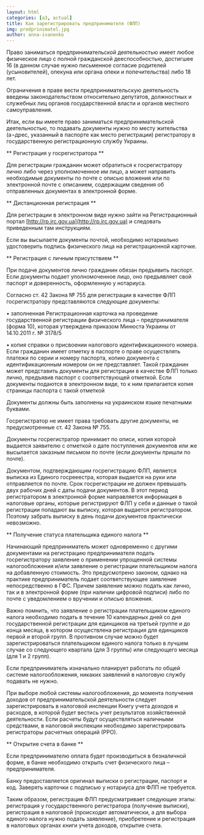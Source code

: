 ```yaml
---
layout: html
categories: [a3, actual]
title: Как зарегистрировать предпринимателя (ФЛП)
img: predprinimatel.jpg
author: anna-ivanenko
---
```


Право заниматься предпринимательской деятельностью имеет любое физическое лицо с полной гражданской дееспособностью, достигшее 16 (в данном случае нужно письменное согласие родителей (усыновителей), опекуна или органа опеки и попечительства) либо 18 лет. 

Ограничения в праве вести предпринимательскую деятельность введены законодательством относительно депутатов, должностных и служебных лиц органов государственной власти и органов местного самоуправления. 

Итак, если вы имеете право заниматься предпринимательской деятельностью, то подавать документы нужно по месту жительства (а¬дрес, указанный в паспорте как место регистрации) регистратору в государственную регистрационную службу Украины. 

** Регистрация у госрегистратора **

Для регистрации гражданин может обратиться к госрегистратору лично либо через уполномоченное им лицо, а может направить необходимые документы по почте с описью вложения или по электронной почте с описанием, содержащим сведения об отправленных документах в электронной форме.

** Дистанционная регистрация **

Для регистрации в электронном виде нужно зайти на Регистрационный портал [http://rp.irc.gov.ua](http://rp.irc.gov.ua) и следовать приведенным там инструкциям. 

Если вы высылаете документы почтой, необходимо нотариально удостоверить подпись физического лица на регистрационной карточке. 

** Регистрация с личным присутствием **

При подаче документов лично гражданин обязан предъявить паспорт. Если документы подает уполномоченное лицо, оно предъявляет свой паспорт и доверенность, оформленную у нотариуса. 

Согласно ст. 42 Закона № 755 для регистрации в качестве ФЛП госрегистратору представляются следующие документы:

•	заполненная Регистрационная карточка на проведение государственной регистрации физического лица – предпринимателя (форма 10), которая утверждена приказом Минюста Украины от 14.10.2011 г. № 3178/5

•	копия справки о присвоении налогового идентификационного номера. Если гражданин имеет отметку в паспорте о праве осуществлять платежи по серии и номеру паспорта, копию документа с идентификационным номером он не представляет. Такой гражданин может представить документы для регистрации в качестве ФЛП только лично, предъявив паспорт с соответствующей отметкой. Если документы подаются в электронном виде, то к ним прилагается копия страницы паспорта с такой отметкой

Документы должны быть заполнены на украинском языке печатными буквами.

Госрегистратор не имеет права требовать другие документы, не предусмотренные ст. 42 Закона № 755.

Документы госрегистратор принимает по описи, копия которой выдается заявителю с отметкой о дате поступления документов или же высылается заказным письмом по почте (если документы пришли по почте).


Документом, подтверждающим госрегистрацию ФЛП, является выписка из Единого госрееестра, которая выдается на руки или отправляется по почте. Срок госрегистрации не должен превышать  двух рабочих дней с даты подачи документов. В этот период регистратором в электронной форме направляется информация в налоговые органы, которые регистрируют ФЛП у себя и данные о такой регистрации попадают вы выписку, которая выдается регистратором. Поэтому забрать выписку в день подачи документов практически невозможно.

** Получение статуса плательщика единого налога **

Начинающий предприниматель может одновременно с другими документами на регистрацию предпринимателя подать госрегистратору заявление о применении упрощенной системы налогообложения и/или заявление о регистрации плательщиком налога на добавленную стоимость. Это предусмотрено законом, однако на практике предприниматель подает соответствующее заявление непосредственно в ГФС. Причем заявление можно подать как лично, так и в электронной форме (при наличии цифровой подписи) либо по почте с уведомлением о вручении и описью вложения.

Важно помнить, что заявление о регистрации плательщиком единого налога необходимо подать в течение 10 календарных дней со дня государственной регистрации для единщиков на третьей группе и до конца месяца, в котором осуществлена регистрация для единщиков первой и второй групп. В противном случае можно будет зарегистрироваться плательщиком единого налога только в лучшем случае со следующего квартала (для 3 группы) или следующего месяца (для 1 и 2 групп).

Если предприниматель изначально планирует работать по общей системе налогообложения, никаких заявлений в налоговую службу подавать не нужно. 

При выборе любой системы налогообложения, до момента получения доходов от предпринимательской деятельности следует зарегистрировать в налоговой инспекции Книгу учета доходов и расходов, в которой будет вестись учет результатов хозяйственной деятельности. Если расчеты будут осуществляться наличными средствами, в налоговой инспекции необходимо зарегистрировать регистраторы расчетных операций (РРО).

** Открытие счета в банке **

Если предпринимателю оплата будет производиться в безналичной форме, в банке необходимо открыть счет физического лица – предпринимателя.

Банку предоставляется оригинал выписки о регистрации, паспорт и код. Заверять карточки с подписью у нотариуса для ФЛП не требуется. 

Таким образом, регистрация ФЛП предусматривает следующие этапы: регистрация у государственного регистратора (получение выписки), регистрация в налоговой (происходит автоматически, а для выбора единого налога нужно подать заявление), приобретение и регистрация в налоговых органах книги учета доходов, открытие счета. 

